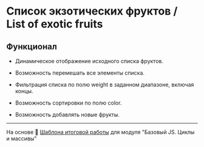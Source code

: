 # Список экзотических фруктов / List of exotic fruits

## Функционал

* Динамическое отображение исходного списка фруктов.

* Возможность перемешать все элементы списка.

* Фильтрация списка по полю weight в заданном диапазоне, включая концы.

* Возможность сортировки по полю color.

* Возможность добавлять новые фрукты.

---
На основе 🚀 [Шаблона итоговой работы](https://github.com/SkillfactoryCoding/module11) для модуля "Базовый JS. Циклы и массивы"